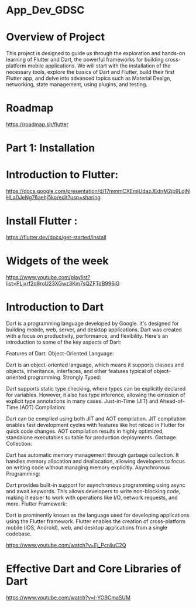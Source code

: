 # App_Dev_GDSC

# Overview of Project
This project is designed to guide us through the exploration and hands-on learning of Flutter and Dart, the powerful frameworks for building cross-platform mobile applications. We will start with the installation of the necessary tools, explore the basics of Dart and Flutter, build their first Flutter app, and delve into advanced topics such as Material Design, networking, state management, using plugins, and testing.

# Roadmap
https://roadmap.sh/flutter 

# Part 1: Installation

   # Introduction to Flutter:
   https://docs.google.com/presentation/d/17mmmCXEmjUdazJEdnM2jp9LdjNHLa0JeNg76aehj5ko/edit?usp=sharing 
   # Install Flutter :
   https://flutter.dev/docs/get-started/install 
# Widgets of the week
https://www.youtube.com/playlist?list=PLjxrf2q8roU23XGwz3Km7sQZFTdB996iG
# Introduction to Dart
Dart is a programming language developed by Google. It's designed for building mobile, web, server, and desktop applications. Dart was created with a focus on productivity, performance, and flexibility. Here's an introduction to some of the key aspects of Dart:

Features of Dart:
Object-Oriented Language:

Dart is an object-oriented language, which means it supports classes and objects, inheritance, interfaces, and other features typical of object-oriented programming.
Strongly Typed:

Dart supports static type checking, where types can be explicitly declared for variables. However, it also has type inference, allowing the omission of explicit type annotations in many cases.
Just-in-Time (JIT) and Ahead-of-Time (AOT) Compilation:

Dart can be compiled using both JIT and AOT compilation. JIT compilation enables fast development cycles with features like hot reload in Flutter for quick code changes. AOT compilation results in highly optimized, standalone executables suitable for production deployments.
Garbage Collection:

Dart has automatic memory management through garbage collection. It handles memory allocation and deallocation, allowing developers to focus on writing code without managing memory explicitly.
Asynchronous Programming:

Dart provides built-in support for asynchronous programming using async and await keywords. This allows developers to write non-blocking code, making it easier to work with operations like I/O, network requests, and more.
Flutter Framework:

Dart is prominently known as the language used for developing applications using the Flutter framework. Flutter enables the creation of cross-platform mobile (iOS, Android), web, and desktop applications from a single codebase.

https://www.youtube.com/watch?v=Ej_Pcr4uC2Q 
# Effective Dart and Core Libraries of Dart
https://www.youtube.com/watch?v=l-YO9CmaSUM 
